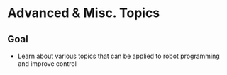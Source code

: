 # Advanced & Misc. Topics

## Goal

- Learn about various topics that can be applied to robot programming and improve control